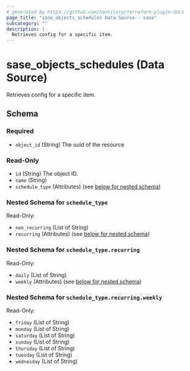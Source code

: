 ```yaml
---
# generated by https://github.com/hashicorp/terraform-plugin-docs
page_title: "sase_objects_schedules Data Source - sase"
subcategory: ""
description: |-
  Retrieves config for a specific item.
---
```


# sase_objects_schedules (Data Source)

Retrieves config for a specific item.



<!-- schema generated by tfplugindocs -->
## Schema

### Required

- `object_id` (String) The uuid of the resource

### Read-Only

- `id` (String) The object ID.
- `name` (String)
- `schedule_type` (Attributes) (see [below for nested schema](#nestedatt--schedule_type))

<a id="nestedatt--schedule_type"></a>
### Nested Schema for `schedule_type`

Read-Only:

- `non_recurring` (List of String)
- `recurring` (Attributes) (see [below for nested schema](#nestedatt--schedule_type--recurring))

<a id="nestedatt--schedule_type--recurring"></a>
### Nested Schema for `schedule_type.recurring`

Read-Only:

- `daily` (List of String)
- `weekly` (Attributes) (see [below for nested schema](#nestedatt--schedule_type--recurring--weekly))

<a id="nestedatt--schedule_type--recurring--weekly"></a>
### Nested Schema for `schedule_type.recurring.weekly`

Read-Only:

- `friday` (List of String)
- `monday` (List of String)
- `saturday` (List of String)
- `sunday` (List of String)
- `thursday` (List of String)
- `tuesday` (List of String)
- `wednesday` (List of String)


